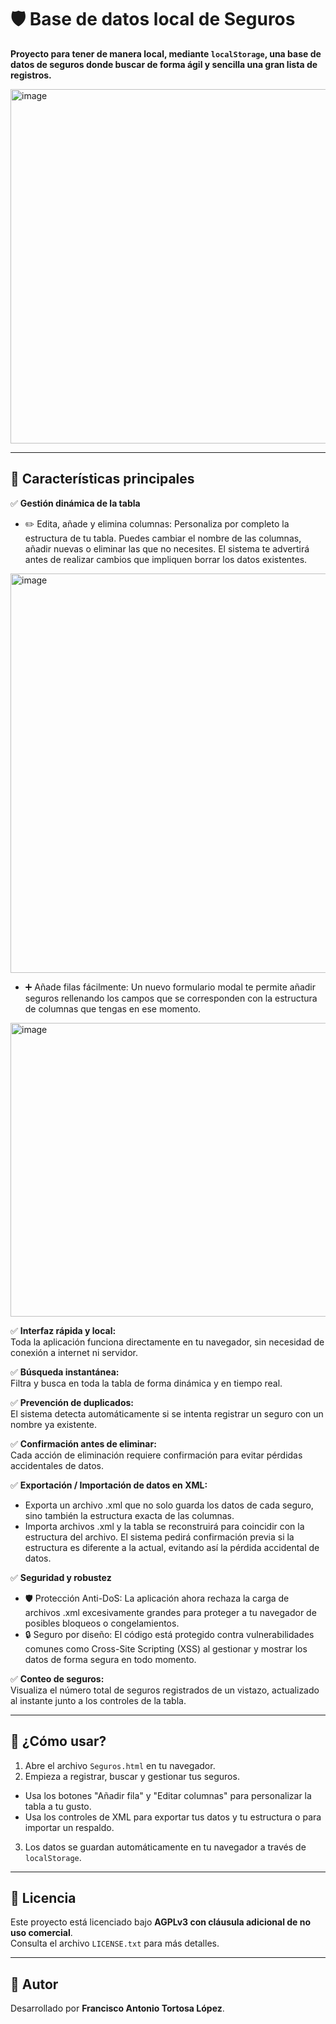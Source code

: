 # 🛡️ Base de datos local de Seguros

**Proyecto para tener de manera local, mediante `localStorage`, una base de datos de seguros donde buscar de forma ágil y sencilla una gran lista de registros.**

<img width="1337" height="567" alt="image" src="https://github.com/user-attachments/assets/8f0d3442-93c6-4fb3-9a60-16586eeab772" />

---

## 📌 Características principales

✅ **Gestión dinámica de la tabla**

- ✏️ Edita, añade y elimina columnas: Personaliza por completo la estructura de tu tabla. Puedes cambiar el nombre de las columnas, añadir nuevas o eliminar las que no necesites. El sistema te advertirá antes de realizar cambios que impliquen borrar los datos existentes.
<img width="767" height="639" alt="image" src="https://github.com/user-attachments/assets/eeb1df70-9e34-452a-8f72-b08531cc6ee5" />

- ➕ Añade filas fácilmente: Un nuevo formulario modal te permite añadir seguros rellenando los campos que se corresponden con la estructura de columnas que tengas en ese momento.
<img width="725" height="470" alt="image" src="https://github.com/user-attachments/assets/1ccf8099-9ecc-4060-a55f-90139b396c40" />

✅ **Interfaz rápida y local:**  
Toda la aplicación funciona directamente en tu navegador, sin necesidad de conexión a internet ni servidor.  

✅ **Búsqueda instantánea:**  
Filtra y busca en toda la tabla de forma dinámica y en tiempo real.

✅ **Prevención de duplicados:**  
El sistema detecta automáticamente si se intenta registrar un seguro con un nombre ya existente.

✅ **Confirmación antes de eliminar:**  
Cada acción de eliminación requiere confirmación para evitar pérdidas accidentales de datos.

✅ **Exportación / Importación de datos en XML:**  
- Exporta un archivo .xml que no solo guarda los datos de cada seguro, sino también la estructura exacta de las columnas.
- Importa archivos .xml y la tabla se reconstruirá para coincidir con la estructura del archivo. El sistema pedirá confirmación previa si la estructura es diferente a la actual, evitando así la pérdida accidental de datos.

✅ **Seguridad y robustez**
- 🛡️ Protección Anti-DoS: La aplicación ahora rechaza la carga de archivos .xml excesivamente grandes para proteger a tu navegador de posibles bloqueos o congelamientos.
- 🔒 Seguro por diseño: El código está protegido contra vulnerabilidades comunes como Cross-Site Scripting (XSS) al gestionar y mostrar los datos de forma segura en todo momento.

✅ **Conteo de seguros:**  
Visualiza el número total de seguros registrados de un vistazo, actualizado al instante junto a los controles de la tabla.

---

## 🚀 ¿Cómo usar?

1. Abre el archivo `Seguros.html` en tu navegador.
2. Empieza a registrar, buscar y gestionar tus seguros.
- Usa los botones "Añadir fila" y "Editar columnas" para personalizar la tabla a tu gusto.
- Usa los controles de XML para exportar tus datos y tu estructura o para importar un respaldo.
3. Los datos se guardan automáticamente en tu navegador a través de `localStorage`.

---

## 🔐 Licencia

Este proyecto está licenciado bajo **AGPLv3 con cláusula adicional de no uso comercial**.  
Consulta el archivo `LICENSE.txt` para más detalles.

---

## 👤 Autor

Desarrollado por **Francisco Antonio Tortosa López**.

